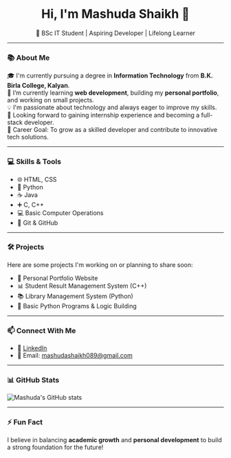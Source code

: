 <h1 align="center">Hi, I'm Mashuda Shaikh 👋</h1>
<p align="center">🚀 BSc IT Student | Aspiring Developer | Lifelong Learner</p>

---

### 📚 About Me
🎓 I'm currently pursuing a degree in <b>Information Technology</b> from <b>B.K. Birla College, Kalyan</b>.  
🌱 I’m currently learning <b>web development</b>, building my <b>personal portfolio</b>, and working on small projects.  
💡 I'm passionate about technology and always eager to improve my skills.  
💼 Looking forward to gaining internship experience and becoming a full-stack developer.  
🎯 Career Goal: To grow as a skilled developer and contribute to innovative tech solutions.

---

### 💻 Skills & Tools
- 🌐 HTML, CSS  
- 🐍 Python  
- ☕ Java  
- ➕ C, C++  
- 💻 Basic Computer Operations  
- 🔧 Git & GitHub

---

### 🛠 Projects
Here are some projects I'm working on or planning to share soon:
- 💼 Personal Portfolio Website  
- 📊 Student Result Management System (C++)  
- 📚 Library Management System (Python)  
- 🔁 Basic Python Programs & Logic Building

---

### 📫 Connect With Me
- 🔗 [LinkedIn](https://linkedin.com/in/mashuda-shaikh-24266b340)
- 📧 Email: mashudashaikh089@gmail.com 

---

### 📊 GitHub Stats
![Mashuda's GitHub stats](https://github-readme-stats.vercel.app/api?username=Mashuda-Shaikh&show_icons=true&theme=tokyonight)

---

### ⚡ Fun Fact
I believe in balancing **academic growth** and **personal development** to build a strong foundation for the future!

